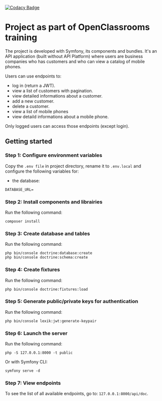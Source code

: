 [![Codacy Badge](https://app.codacy.com/project/badge/Grade/3294e813c18d4005a5e4efa90e429f2b)](https://www.codacy.com/gh/Benitorax/ocproject7/dashboard?utm_source=github.com&amp;utm_medium=referral&amp;utm_content=Benitorax/ocproject7&amp;utm_campaign=Badge_Grade)

# Project as part of OpenClassrooms training

The project is developed with Symfony, its components and bundles. It's an API application (built without API Platform) where users are business companies who has customers and who can view a catalog of mobile phones.

Users can use endpoints to:

-   log in (return a JWT).
-   view a list of customers with pagination.
-   view detailed informations about a customer.
-   add a new customer.
-   delete a customer.
-   view a list of mobile phones
-   view detaild informations about a mobile phone.

Only logged users can access those endpoints (except login).

## Getting started
### Step 1: Configure environment variables
Copy the `.env file` in project directory, rename it to `.env.local` and configure the following variables for:
-   the database:
```false
DATABASE_URL=
 ```

### Step 2: Install components and librairies
Run the following command:
```false
composer install
```

### Step 3: Create database and tables
Run the following command:
```false
php bin/console doctrine:database:create
php bin/console doctrine:schema:create
```

### Step 4: Create fixtures
Run the following command:
```false
php bin/console doctrine:fixtures:load
```

### Step 5: Generate public/private keys for authentication
Run the following command:
```false
php bin/console lexik:jwt:generate-keypair
```

### Step 6: Launch the server
Run the following command:
```false
php -S 127.0.0.1:8000 -t public
```

Or with Symfony CLI:
```false
symfony serve -d
```

### Step 7: View endpoints
To see the list of all available endpoints, go to: `127.0.0.1:8000/api/doc`.
